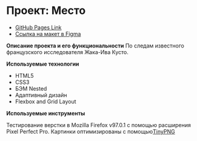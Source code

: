 # Проект: Место

* [GitHub Pages Link](https://maichonok.github.io/mesto-project/index.html)
* [Ссылка на макет в Figma](https://www.figma.com/file/2cn9N9jSkmxD84oJik7xL7/JavaScript.-Sprint-4?node-id=0%3A1)

**Описание проекта и его функциональности**
По следам известного французского исследователя Жака-Ива Кусто.

**Используемые технологии**
* HTML5
* CSS3
* БЭМ Nested
* Адаптивный дизайн
* Flexbox and Grid Layout

**Используемые инструменты**

Тестирование верстки в Mozilla Firefox v97.0.1 с помощью расширения Pixel Perfect Pro.
Картинки оптимизированы с помощью[TinyPNG](https://tinypng.com/)

